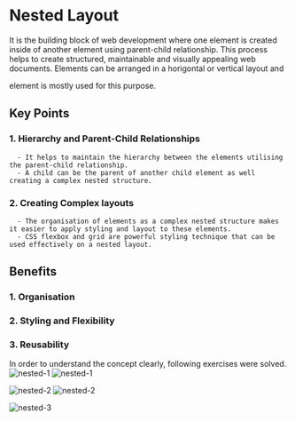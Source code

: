 # Nested Layout

It is the building block of web development where one element is created inside of another element using parent-child relationship. This process helps to create structured, maintainable and visually appealing web documents.
Elements can be arranged in a horigontal or vertical layout and <div> element is mostly used for this purpose.
## Key Points

### 1. Hierarchy and Parent-Child Relationships
      - It helps to maintain the hierarchy between the elements utilising the parent-child relationship.
      - A child can be the parent of another child element as well creating a complex nested structure.

### 2. Creating Complex layouts
      - The organisation of elements as a complex nested structure makes it easier to apply styling and layout to these elements.
      - CSS flexbox and grid are powerful styling technique that can be used effectively on a nested layout.

## Benefits

### 1. Organisation
### 2. Styling and Flexibility
### 3. Reusability

In order to understand the concept clearly, following exercises were solved.
![nested-1](https://github.com/Kabins-WorkSpace/LearningHtml/assets/149599791/933ed6b0-f02d-460e-bc14-c518ec169b0a)
![nested-1](https://github.com/Kabins-WorkSpace/LearningHtml/assets/149599791/933ed6b0-f02d-460e-bc14-c518ec169b0a)

![nested-2](https://github.com/Kabins-WorkSpace/LearningHtml/assets/149599791/9f6c0474-ecc1-43b8-b53c-0b5684082f6b)
![nested-2](https://github.com/Kabins-WorkSpace/LearningHtml/assets/149599791/9f6c0474-ecc1-43b8-b53c-0b5684082f6b)

![nested-3](https://github.com/Kabins-WorkSpace/LearningHtml/assets/149599791/c09180fb-3382-4b09-ae08-8ff9d5a0386c)


